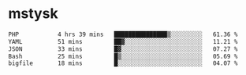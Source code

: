 # mstysk

<!--START_SECTION:waka-->

```txt
PHP           4 hrs 39 mins   ███████████████▒░░░░░░░░░   61.36 %
YAML          51 mins         ██▓░░░░░░░░░░░░░░░░░░░░░░   11.21 %
JSON          33 mins         █▓░░░░░░░░░░░░░░░░░░░░░░░   07.27 %
Bash          25 mins         █▒░░░░░░░░░░░░░░░░░░░░░░░   05.69 %
bigfile       18 mins         █░░░░░░░░░░░░░░░░░░░░░░░░   04.07 %
```

<!--END_SECTION:waka-->
